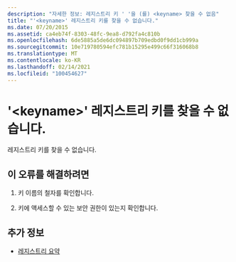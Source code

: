 ```yaml
---
description: "자세한 정보: 레지스트리 키 ' '을 (를) <keyname> 찾을 수 없음"
title: "'<keyname>' 레지스트리 키를 찾을 수 없습니다."
ms.date: 07/20/2015
ms.assetid: ca4eb74f-8303-48fc-9ea8-d792fa4c810b
ms.openlocfilehash: 6de5885a5de6dc094897b709edbd0f9dd1cb999a
ms.sourcegitcommit: 10e719780594efc781b15295e499c66f316068b8
ms.translationtype: MT
ms.contentlocale: ko-KR
ms.lasthandoff: 02/14/2021
ms.locfileid: "100454627"
---
```

# <a name="registry-key-keyname-could-not-be-found"></a>'\<keyname>' 레지스트리 키를 찾을 수 없습니다.

레지스트리 키를 찾을 수 없습니다.  
  
## <a name="to-correct-this-error"></a>이 오류를 해결하려면  
  
1. 키 이름의 철자를 확인합니다.  
  
2. 키에 액세스할 수 있는 보안 권한이 있는지 확인합니다.  
  
## <a name="see-also"></a>추가 정보

- [레지스트리 요약](../language-reference/keywords/registry-summary.md)
